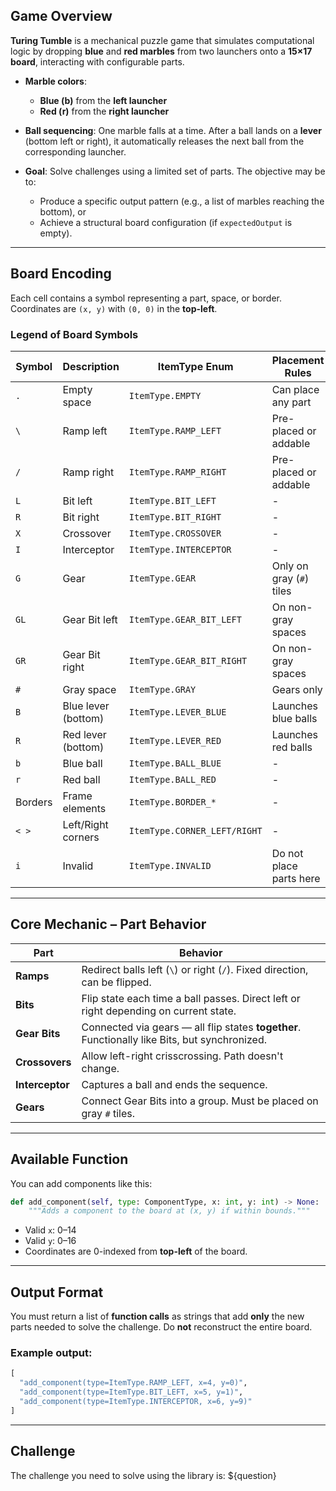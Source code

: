 ## Game Overview

**Turing Tumble** is a mechanical puzzle game that simulates computational logic by dropping **blue** and **red marbles** from two launchers onto a **15×17 board**, interacting with configurable parts.

* **Marble colors**:

  * **Blue (b)** from the **left launcher**
  * **Red (r)** from the **right launcher**

* **Ball sequencing**:
  One marble falls at a time. After a ball lands on a **lever** (bottom left or right), it automatically releases the next ball from the corresponding launcher.

* **Goal**:
  Solve challenges using a limited set of parts. The objective may be to:

  * Produce a specific output pattern (e.g., a list of marbles reaching the bottom), or
  * Achieve a structural board configuration (if `expectedOutput` is empty).

---

## Board Encoding

Each cell contains a symbol representing a part, space, or border. Coordinates are `(x, y)` with `(0, 0)` in the **top-left**.

### Legend of Board Symbols

| Symbol  | Description         | ItemType Enum                | Placement Rules          |
| ------- | ------------------- | ---------------------------- | ------------------------ |
| `.`     | Empty space         | `ItemType.EMPTY`             | Can place any part       |
| `\`     | Ramp left           | `ItemType.RAMP_LEFT`         | Pre-placed or addable    |
| `/`     | Ramp right          | `ItemType.RAMP_RIGHT`        | Pre-placed or addable    |
| `L`     | Bit left            | `ItemType.BIT_LEFT`          | -                        |
| `R`     | Bit right           | `ItemType.BIT_RIGHT`         | -                        |
| `X`     | Crossover           | `ItemType.CROSSOVER`         | -                        |
| `I`     | Interceptor         | `ItemType.INTERCEPTOR`       | -                        |
| `G`     | Gear                | `ItemType.GEAR`              | Only on gray (`#`) tiles |
| `GL`    | Gear Bit left       | `ItemType.GEAR_BIT_LEFT`     | On non-gray spaces       |
| `GR`    | Gear Bit right      | `ItemType.GEAR_BIT_RIGHT`    | On non-gray spaces       |
| `#`     | Gray space          | `ItemType.GRAY`              | Gears only               |
| `B`     | Blue lever (bottom) | `ItemType.LEVER_BLUE`        | Launches blue balls      |
| `R`     | Red lever (bottom)  | `ItemType.LEVER_RED`         | Launches red balls       |
| `b`     | Blue ball           | `ItemType.BALL_BLUE`         | -                        |
| `r`     | Red ball            | `ItemType.BALL_RED`          | -                        |
| Borders | Frame elements      | `ItemType.BORDER_*`          | -                        |
| `< >`   | Left/Right corners  | `ItemType.CORNER_LEFT/RIGHT` | -                        |
| `i`     | Invalid             | `ItemType.INVALID`           | Do not place parts here  |

---

## Core Mechanic – Part Behavior

| Part            | Behavior                                                                                      |
| --------------- | --------------------------------------------------------------------------------------------- |
| **Ramps**       | Redirect balls left (`\`) or right (`/`). Fixed direction, can be flipped.                    |
| **Bits**        | Flip state each time a ball passes. Direct left or right depending on current state.          |
| **Gear Bits**   | Connected via gears — all flip states **together**. Functionally like Bits, but synchronized. |
| **Crossovers**  | Allow left-right crisscrossing. Path doesn't change.                                          |
| **Interceptor** | Captures a ball and ends the sequence.                                                        |
| **Gears**       | Connect Gear Bits into a group. Must be placed on gray `#` tiles.                             |

---

## Available Function

You can add components like this:

```python
def add_component(self, type: ComponentType, x: int, y: int) -> None:
    """Adds a component to the board at (x, y) if within bounds."""
```

* Valid `x`: 0–14
* Valid `y`: 0–16
* Coordinates are 0-indexed from **top-left** of the board.

---

## Output Format

You must return a list of **function calls** as strings that add **only** the new parts needed to solve the challenge. Do **not** reconstruct the entire board.

### Example output:

```python
[
  "add_component(type=ItemType.RAMP_LEFT, x=4, y=0)",
  "add_component(type=ItemType.BIT_LEFT, x=5, y=1)",
  "add_component(type=ItemType.INTERCEPTOR, x=6, y=9)"
]
```

---

## Challenge
The challenge you need to solve using the library is: ${question}